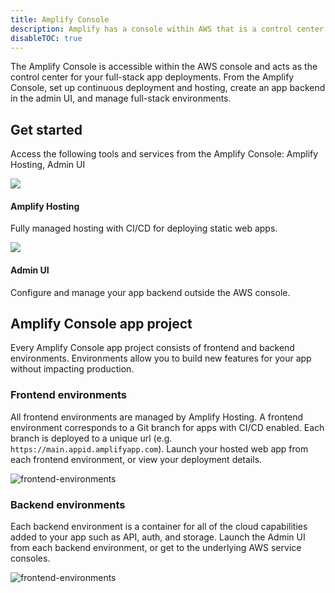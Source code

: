 ```yaml
---
title: Amplify Console
description: Amplify has a console within AWS that is a control center for your full-stack app.
disableTOC: true
---
```


The Amplify Console is accessible within the AWS console and  acts as the control center for your full-stack app deployments. From the Amplify Console, set up continuous deployment and hosting, create an app backend in the admin UI, and manage full-stack environments.

## Get started

Access the following tools and services from the Amplify Console: Amplify Hosting, Admin UI

<amplify-responsive-grid columns="2" class="margin-top-lg margin-bottom-lg">
      <docs-card external url="https://docs.aws.amazon.com/amplify/latest/userguide/welcome.html" class="border-radius" container-tag="amplify-external-link">
        <img slot="graphic" src="~/assets/console.png" />
        <h4 slot="heading">Amplify Hosting</h4>
        <p slot="description">
          Fully managed hosting with CI/CD for deploying static web apps.
        </p>
      </docs-card>
      <docs-card url="~/console/adminui/start.md" class="border-radius">
        <img slot="graphic" src="~/assets/cli.png" />
        <h4 slot="heading">Admin UI</h4>
        <p slot="description">
        Configure and manage your app backend outside the AWS console.
        </p>
      </docs-card>
</amplify-responsive-grid>


## Amplify Console app project

Every Amplify Console app project consists of frontend and backend environments. Environments allow you to build new features for your app without impacting production.

### Frontend environments

All frontend environments are managed by Amplify Hosting. A frontend environment corresponds to a Git branch for apps with CI/CD enabled. Each branch is deployed to a unique url (e.g. `https://main.appid.amplifyapp.com`). Launch your hosted web app from each frontend environment, or view your deployment details.

![frontend-environments](~/images/console/frontend-envs.gif)

### Backend environments

Each backend environment is a container for all of the cloud capabilities added to your app such as API, auth, and storage. Launch the Admin UI from each backend environment, or get to the underlying AWS service consoles.

![frontend-environments](~/images/console/backend-envs.gif)